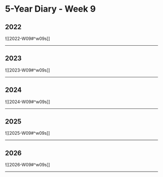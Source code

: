 # 5-Year Diary - Week 9

## 2022
![[2022-W09#^w09s]]

---
## 2023
![[2023-W09#^w09s]]

---
## 2024
![[2024-W09#^w09s]]

---
## 2025
![[2025-W09#^w09s]]

---
## 2026
![[2026-W09#^w09s]]

---